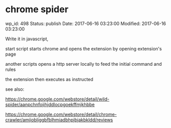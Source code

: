# chrome spider


wp_id: 498
Status: publish
Date: 2017-06-16 03:23:00
Modified: 2017-06-16 03:23:00


Write it in javascript, 

start script starts chrome and opens the extension by opening extension's page

another scripts opens a http server locally to feed the initial command and rules

the extension then executes as instructed

see also:

https://chrome.google.com/webstore/detail/wild-spider/aanpchnfojihjddlocpgoekffmjkhbbe

https://chrome.google.com/webstore/detail/chrome-crawler/amjiobljggbfblhmiadbhpjbjakbkldd/reviews
